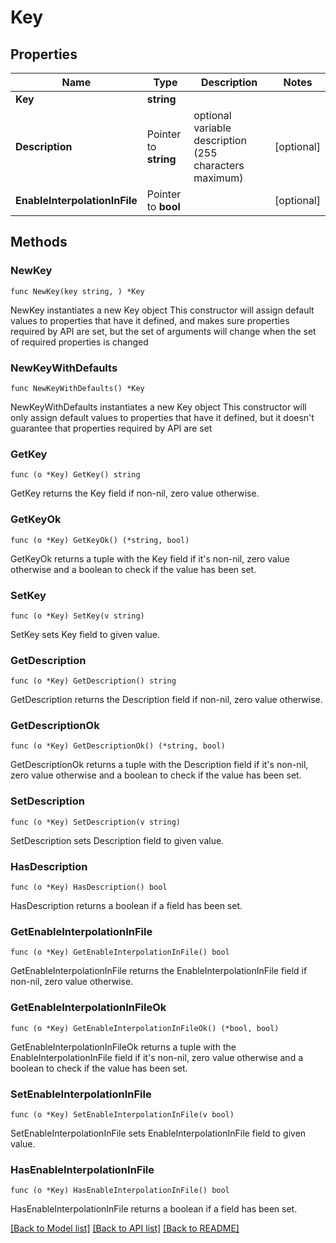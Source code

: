 # Key

## Properties

Name | Type | Description | Notes
------------ | ------------- | ------------- | -------------
**Key** | **string** |  | 
**Description** | Pointer to **string** | optional variable description (255 characters maximum) | [optional] 
**EnableInterpolationInFile** | Pointer to **bool** |  | [optional] 

## Methods

### NewKey

`func NewKey(key string, ) *Key`

NewKey instantiates a new Key object
This constructor will assign default values to properties that have it defined,
and makes sure properties required by API are set, but the set of arguments
will change when the set of required properties is changed

### NewKeyWithDefaults

`func NewKeyWithDefaults() *Key`

NewKeyWithDefaults instantiates a new Key object
This constructor will only assign default values to properties that have it defined,
but it doesn't guarantee that properties required by API are set

### GetKey

`func (o *Key) GetKey() string`

GetKey returns the Key field if non-nil, zero value otherwise.

### GetKeyOk

`func (o *Key) GetKeyOk() (*string, bool)`

GetKeyOk returns a tuple with the Key field if it's non-nil, zero value otherwise
and a boolean to check if the value has been set.

### SetKey

`func (o *Key) SetKey(v string)`

SetKey sets Key field to given value.


### GetDescription

`func (o *Key) GetDescription() string`

GetDescription returns the Description field if non-nil, zero value otherwise.

### GetDescriptionOk

`func (o *Key) GetDescriptionOk() (*string, bool)`

GetDescriptionOk returns a tuple with the Description field if it's non-nil, zero value otherwise
and a boolean to check if the value has been set.

### SetDescription

`func (o *Key) SetDescription(v string)`

SetDescription sets Description field to given value.

### HasDescription

`func (o *Key) HasDescription() bool`

HasDescription returns a boolean if a field has been set.

### GetEnableInterpolationInFile

`func (o *Key) GetEnableInterpolationInFile() bool`

GetEnableInterpolationInFile returns the EnableInterpolationInFile field if non-nil, zero value otherwise.

### GetEnableInterpolationInFileOk

`func (o *Key) GetEnableInterpolationInFileOk() (*bool, bool)`

GetEnableInterpolationInFileOk returns a tuple with the EnableInterpolationInFile field if it's non-nil, zero value otherwise
and a boolean to check if the value has been set.

### SetEnableInterpolationInFile

`func (o *Key) SetEnableInterpolationInFile(v bool)`

SetEnableInterpolationInFile sets EnableInterpolationInFile field to given value.

### HasEnableInterpolationInFile

`func (o *Key) HasEnableInterpolationInFile() bool`

HasEnableInterpolationInFile returns a boolean if a field has been set.


[[Back to Model list]](../README.md#documentation-for-models) [[Back to API list]](../README.md#documentation-for-api-endpoints) [[Back to README]](../README.md)


